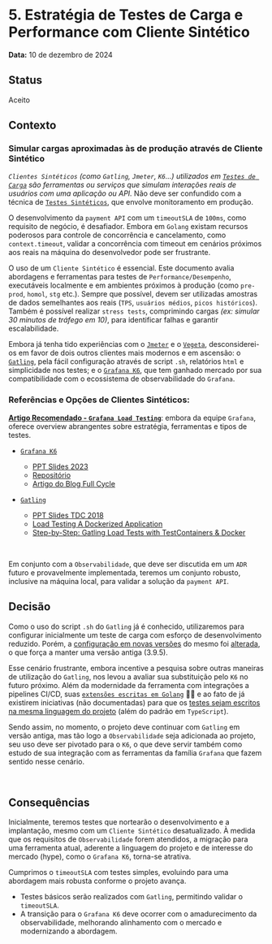 # 5. Estratégia de Testes de Carga e Performance com Cliente Sintético

**Data:** 10 de dezembro de 2024

## **Status**

Aceito

## **Contexto**

### Simular cargas aproximadas às de produção através de Cliente Sintético

_`Clientes Sintéticos` (como `Gatling`, `Jmeter`, `K6`...) utilizados em [`Testes de Carga`](https://pt.wikipedia.org/wiki/Teste_de_carga) são ferramentas ou serviços que simulam interações reais de usuários com uma aplicação ou API._ Não deve ser confundido com a técnica de [`Testes Sintéticos`](https://www.hipsters.tech/testes-sinteticos-no-c6-bank-hipsters-on-the-road-40/), que envolve monitoramento em produção.

O desenvolvimento da `payment API` com um `timeoutSLA` de `100ms`, como requisito de negócio, é desafiador. Embora em `Golang` existam recursos poderosos para controle de concorrência e cancelamento, como `context.timeout`, validar a concorrência com timeout em cenários próximos aos reais na máquina do desenvolvedor pode ser frustrante.

O uso de um `Cliente Sintético` é essencial. Este documento avalia abordagens e ferramentas para testes de `Performance/Desempenho`, executáveis localmente e em ambientes próximos à produção (como `pre-prod`, `homol`, `stg` etc.). Sempre que possível, devem ser utilizadas amostras de dados semelhantes aos reais (`TPS`, `usuários médios`, `picos históricos`). Também é possível realizar `stress tests`, comprimindo cargas _(ex: simular 30 minutos de tráfego em 10)_, para identificar falhas e garantir escalabilidade.

Embora já tenha tido experiências com o [`Jmeter`](https://jmeter.apache.org/) e o [`Vegeta`](https://github.com/tsenart/vegeta), desconsiderei-os em favor de dois outros clientes mais modernos e em ascensão: o [`Gatling`](https://gatling.com/), pela fácil configuração através de script `.sh`, relatórios `html` e simplicidade nos testes; e o [`Grafana K6`](https://k6.io/), que tem ganhado mercado por sua compatibilidade com o ecossistema de observabilidade do `Grafana`.

### Referências e Opções de Clientes Sintéticos:

__[Artigo Recomendado - `Grafana Load Testing`](https://grafana.com/load-testing/)__: embora da equipe `Grafana`, oferece overview abrangentes sobre estratégia, ferramentas e tipos de testes.


- [`Grafana K6`](https://k6.io/)
  - [PPT Slides 2023](https://pt.slideshare.net/slideshow/k6-teste-de-carga-e-desempenhopptx/257546892#2)
  - [Repositório](https://github.com/grafana/k6)
  - [Artigo do Blog Full Cycle](https://fullcycle.com.br/como-fazer-testes-de-carga-nas-suas-aplicacoes/)

- [`Gatling`](https://gatling.com/)
  - [PPT Slides TDC 2018](https://pt.slideshare.net/slideshow/tdc2018sp-trilha-testes-testes-de-carga-e-performance-com-gatlingio/108137696#2)
  - [Load Testing A Dockerized Application](https://gatling.io/blog/load-testing-a-dockerized-application)
  - [Step-by-Step: Gatling Load Tests with TestContainers & Docker](https://gatling.io/blog/step-by-step-gatling-load-tests-with-testcontainers-and-docker)

<br/>

Em conjunto com a `Observabilidade`, que deve ser discutida em um `ADR` futuro e provavelmente implementada, teremos um conjunto robusto, inclusive na máquina local, para validar a solução da `payment API`.

## Decisão

Como o uso do script `.sh` do `Gatling` já é conhecido, utilizaremos para configurar inicialmente um teste de carga com esforço de desenvolvimento reduzido. Porém, a [configuração em novas versões](https://github.com/gatling/gatling/issues/4512) do mesmo foi [alterada](https://community.gatling.io/t/missing-command-line-options-in-gatling-3-11-bundles/9311), o que força a manter uma versão antiga (3.9.5). 

Esse cenário frustrante, embora incentive a pesquisa sobre outras maneiras de utilização do `Gatling`, nos levou a avaliar sua substituição pelo `K6` no futuro próximo. Além da modernidade da ferramenta com integrações a pipelines CI/CD, suas [`extensões escritas em Golang`](https://grafana.com/docs/k6/latest/extensions/) 🫶🏽 e ao fato de já existirem iniciativas (não documentadas) para que os [testes sejam escritos na mesma linguagem do projeto](https://github.com/szkiba/xk6-g0) (além do padrão em `TypeScript`).

Sendo assim, no momento, o projeto deve continuar com `Gatling` em versão antiga, mas tão logo a `Observabilidade` seja adicionada ao projeto, seu uso deve ser pivotado para o `K6`, o que deve servir também como estudo de sua integração com as ferramentas da família `Grafana` que fazem sentido nesse cenário.

<br/>

## Consequências

Inicialmente, teremos testes que nortearão o desenvolvimento e a implantação, mesmo com um `Cliente Sintético` desatualizado. À medida que os requisitos de `Observabilidade` forem atendidos, a migração para uma ferramenta atual, aderente a linguagem do projeto e de interesse do mercado (hype), como o `Grafana K6`, torna-se atrativa.

Cumprimos o `timeoutSLA` com testes simples, evoluindo para uma abordagem mais robusta conforme o projeto avança.

- Testes básicos serão realizados com `Gatling`, permitindo validar o `timeoutSLA`.
- A transição para o `Grafana K6` deve ocorrer com o amadurecimento da observabilidade, melhorando alinhamento com o mercado e modernizando a abordagem.


